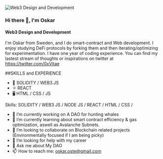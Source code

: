 ![Web3 Design and Development](https://arturssmirnovs.github.io/github-profile-readme-generator/images/banner.png)

### Hi there 👋, I'm Oskar
#### Web3 Design and Development
I'm Oskar from Sweden, and I do smart-contract and Web development. I enjoy studying DeFi protocols by forking them and then iterating/optimizing for experimentation. I have one year of coding experience. You can find my lastest stream of thoughts or inspirations on twitter at https://twitter.com/0xVitae

##SKILLS and EXPERIENCE
* 🔗 SOLIDITY / WEB3.JS
* ⚛  REACT
* 🖥 HTML / CSS / JS




Skills: SOLIDITY / WEB3 JS / NODE JS / REACT / HTML / CSS /

- 🔭 I’m currently working on A DAO for hunting whales  
- 🌱 I’m currently learning about smart contract efficiency & gas optimization, aswell as Avalanche Subnets.
- 👯 I’m looking to collaborate on Blockchain related projects (Environmentally focused if I am being picky) 
- 🤔 I’m looking for help with my career
- 💬 Ask me about My DAO 
- 📫 How to reach me: oskar.oste@gmail.com 




